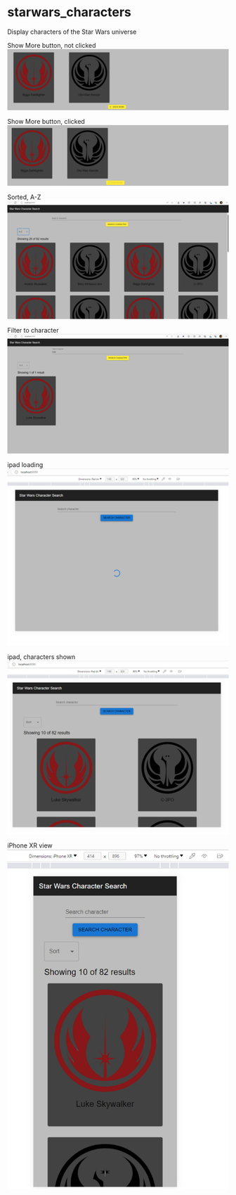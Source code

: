 # starwars_characters
Display characters of the Star Wars universe

Show More button, not clicked
![dashboard](demo/2023-08-08_13h17_50.png)

Show More button, clicked
![dashboard](demo/2023-08-08_13h17_57.png)

Sorted, A-Z
![dashboard](demo/2023-08-08_13h18_09.png)

Filter to character
![dashboard](demo/2023-08-08_13h19_27.png)

ipad loading
![dashboard](demo/2023-08-08_13h19_49.png)

ipad, characters shown
![dashboard](demo/2023-08-08_13h20_04.png)

iPhone XR view
![dashboard](demo/2023-08-08_13h20_13.png)
